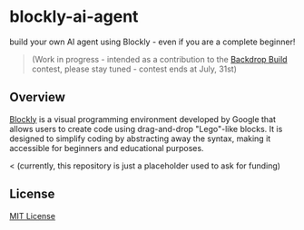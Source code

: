 # blockly-ai-agent #

build your own AI agent using Blockly - even if you are a complete beginner!

> (Work in progress - intended as a contribution to the [Backdrop Build](https://backdropbuild.com/) contest, please stay tuned - contest ends at July, 31st)

## Overview ##

[Blockly](https://developers.google.com/blockly) is a visual programming environment developed by Google that allows users to create code using drag-and-drop "Lego"-like blocks. It is designed to simplify coding by abstracting away the syntax, making it accessible for beginners and educational purposes.


< (currently, this repository is just a placeholder used to ask for funding)

## License ##

[MIT License](LICENSE.md)
